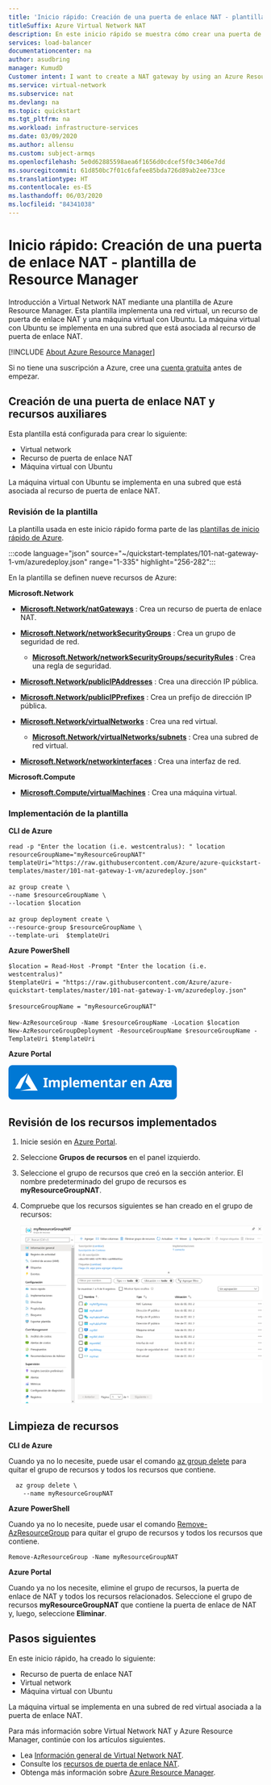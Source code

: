 ```yaml
---
title: 'Inicio rápido: Creación de una puerta de enlace NAT - plantilla de Resource Manager'
titleSuffix: Azure Virtual Network NAT
description: En este inicio rápido se muestra cómo crear una puerta de enlace NAT mediante la plantilla de Azure Resource Manager.
services: load-balancer
documentationcenter: na
author: asudbring
manager: KumudD
Customer intent: I want to create a NAT gateway by using an Azure Resource Manager template so that I can provide outbound connectivity for my virtual machines.
ms.service: virtual-network
ms.subservice: nat
ms.devlang: na
ms.topic: quickstart
ms.tgt_pltfrm: na
ms.workload: infrastructure-services
ms.date: 03/09/2020
ms.author: allensu
ms.custom: subject-armqs
ms.openlocfilehash: 5e0d62885598aea6f1656d0cdcef5f0c3406e7dd
ms.sourcegitcommit: 61d850bc7f01c6fafee85bda726d89ab2ee733ce
ms.translationtype: HT
ms.contentlocale: es-ES
ms.lasthandoff: 06/03/2020
ms.locfileid: "84341038"
---
```

# <a name="quickstart-create-a-nat-gateway---resource-manager-template"></a>Inicio rápido: Creación de una puerta de enlace NAT - plantilla de Resource Manager

Introducción a Virtual Network NAT mediante una plantilla de Azure Resource Manager.  Esta plantilla implementa una red virtual, un recurso de puerta de enlace NAT y una máquina virtual con Ubuntu. La máquina virtual con Ubuntu se implementa en una subred que está asociada al recurso de puerta de enlace NAT.

[!INCLUDE [About Azure Resource Manager](../../includes/resource-manager-quickstart-introduction.md)]

Si no tiene una suscripción a Azure, cree una [cuenta gratuita](https://azure.microsoft.com/free/?WT.mc_id=A261C142F) antes de empezar.

## <a name="create-a-nat-gateway-and-supporting-resources"></a>Creación de una puerta de enlace NAT y recursos auxiliares

Esta plantilla está configurada para crear lo siguiente: 

* Virtual network 
* Recurso de puerta de enlace NAT
* Máquina virtual con Ubuntu

La máquina virtual con Ubuntu se implementa en una subred que está asociada al recurso de puerta de enlace NAT.

### <a name="review-the-template"></a>Revisión de la plantilla

La plantilla usada en este inicio rápido forma parte de las [plantillas de inicio rápido de Azure](https://raw.githubusercontent.com/Azure/azure-quickstart-templates/master/101-nat-gateway-1-vm/azuredeploy.json).

:::code language="json" source="~/quickstart-templates/101-nat-gateway-1-vm/azuredeploy.json" range="1-335" highlight="256-282":::

En la plantilla se definen nueve recursos de Azure:

**Microsoft.Network**

* **[Microsoft.Network/natGateways](https://docs.microsoft.com/azure/templates/microsoft.network/natgateways)** : Crea un recurso de puerta de enlace NAT.

* **[Microsoft.Network/networkSecurityGroups](https://docs.microsoft.com/azure/templates/microsoft.network/networksecuritygroups)** : Crea un grupo de seguridad de red.

    * **[Microsoft.Network/networkSecurityGroups/securityRules](https://docs.microsoft.com/azure/templates/microsoft.network/networksecuritygroups/securityrules)** : Crea una regla de seguridad.

* **[Microsoft.Network/publicIPAddresses](https://docs.microsoft.com/azure/templates/microsoft.network/publicipaddresses)** : Crea una dirección IP pública.

* **[Microsoft.Network/publicIPPrefixes](https://docs.microsoft.com/azure/templates/microsoft.network/publicipprefixes)** : Crea un prefijo de dirección IP pública.

* **[Microsoft.Network/virtualNetworks](https://docs.microsoft.com/azure/templates/microsoft.network/virtualnetworks)** : Crea una red virtual.

    * **[Microsoft.Network/virtualNetworks/subnets](https://docs.microsoft.com/azure/templates/microsoft.network/virtualnetworks/subnets)** : Crea una subred de red virtual.

* **[Microsoft.Network/networkinterfaces](https://docs.microsoft.com/azure/templates/microsoft.network/networkinterfaces)** : Crea una interfaz de red.

**Microsoft.Compute**

* **[Microsoft.Compute/virtualMachines](https://docs.microsoft.com/azure/templates/Microsoft.Compute/virtualMachines)** : Crea una máquina virtual.

### <a name="deploy-the-template"></a>Implementación de la plantilla

**CLI de Azure**

```azurecli-interactive
read -p "Enter the location (i.e. westcentralus): " location
resourceGroupName="myResourceGroupNAT"
templateUri="https://raw.githubusercontent.com/Azure/azure-quickstart-templates/master/101-nat-gateway-1-vm/azuredeploy.json" 

az group create \
--name $resourceGroupName \
--location $location

az group deployment create \
--resource-group $resourceGroupName \
--template-uri  $templateUri
```

**Azure PowerShell**

```azurepowershell-interactive
$location = Read-Host -Prompt "Enter the location (i.e. westcentralus)"
$templateUri = "https://raw.githubusercontent.com/Azure/azure-quickstart-templates/master/101-nat-gateway-1-vm/azuredeploy.json"

$resourceGroupName = "myResourceGroupNAT"

New-AzResourceGroup -Name $resourceGroupName -Location $location
New-AzResourceGroupDeployment -ResourceGroupName $resourceGroupName -TemplateUri $templateUri
```

**Azure Portal**

[![Implementación en Azure](../media/template-deployments/deploy-to-azure.svg)](https://portal.azure.com/#create/Microsoft.Template/uri/https%3A%2F%2Fraw.githubusercontent.com%2FAzure%2Fazure-quickstart-templates%2Fmaster%2F101-nat-gateway-1-vm%2Fazuredeploy.json)

## <a name="review-deployed-resources"></a>Revisión de los recursos implementados

1. Inicie sesión en [Azure Portal](https://portal.azure.com).

2. Seleccione **Grupos de recursos** en el panel izquierdo.

3. Seleccione el grupo de recursos que creó en la sección anterior. El nombre predeterminado del grupo de recursos es **myResourceGroupNAT**.

4. Compruebe que los recursos siguientes se han creado en el grupo de recursos:

    ![Grupo de recursos de Virtual Network NAT](./media/quick-create-template/nat-gateway-template-rg.png)

## <a name="clean-up-resources"></a>Limpieza de recursos

**CLI de Azure**

Cuando ya no lo necesite, puede usar el comando [az group delete](/cli/azure/group#az-group-delete) para quitar el grupo de recursos y todos los recursos que contiene.

```azurecli-interactive 
  az group delete \
    --name myResourceGroupNAT
```

**Azure PowerShell**

Cuando ya no lo necesite, puede usar el comando [Remove-AzResourceGroup](https://docs.microsoft.com/powershell/module/az.resources/remove-azresourcegroup?view=latest) para quitar el grupo de recursos y todos los recursos que contiene.

```azurepowershell-interactive 
Remove-AzResourceGroup -Name myResourceGroupNAT
```

**Azure Portal**

Cuando ya no los necesite, elimine el grupo de recursos, la puerta de enlace de NAT y todos los recursos relacionados. Seleccione el grupo de recursos **myResourceGroupNAT** que contiene la puerta de enlace de NAT y, luego, seleccione **Eliminar**.

## <a name="next-steps"></a>Pasos siguientes

En este inicio rápido, ha creado lo siguiente:

* Recurso de puerta de enlace NAT
* Virtual network
* Máquina virtual con Ubuntu

La máquina virtual se implementa en una subred de red virtual asociada a la puerta de enlace NAT. 

Para más información sobre Virtual Network NAT y Azure Resource Manager, continúe con los artículos siguientes.

* Lea [Información general de Virtual Network NAT](nat-overview.md).
* Consulte los [recursos de puerta de enlace NAT](nat-gateway-resource.md).
* Obtenga más información sobre [Azure Resource Manager](../azure-resource-manager/management/overview.md).
